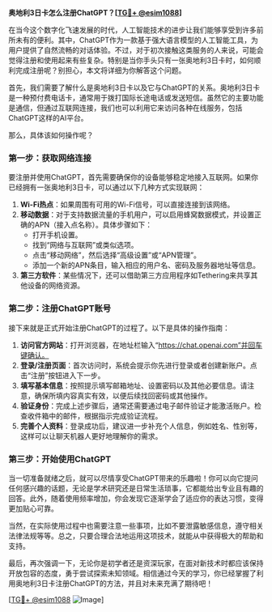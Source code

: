**奥地利3日卡怎么注册ChatGPT？[[TG💪+ @esim1088](https://t.me/s/esim1088)]**

在当今这个数字化飞速发展的时代，人工智能技术的进步让我们能够享受到许多前所未有的便利。其中，ChatGPT作为一款基于强大语言模型的人工智能工具，为用户提供了自然流畅的对话体验。不过，对于初次接触这类服务的人来说，可能会觉得注册和使用起来有些复杂。特别是当你手头只有一张奥地利3日卡时，如何顺利完成注册呢？别担心，本文将详细为你解答这个问题。

首先，我们需要了解什么是奥地利3日卡以及它与ChatGPT的关系。奥地利3日卡是一种预付费电话卡，通常用于拨打国际长途电话或发送短信。虽然它的主要功能是通信，但通过互联网连接，我们也可以利用它来访问各种在线服务，包括ChatGPT这样的AI平台。

那么，具体该如何操作呢？

### 第一步：获取网络连接

要注册并使用ChatGPT，首先需要确保你的设备能够稳定地接入互联网。如果你已经拥有一张奥地利3日卡，可以通过以下几种方式实现联网：

1. **Wi-Fi热点**：如果周围有可用的Wi-Fi信号，可以直接连接到该网络。
2. **移动数据**：对于支持数据流量的手机用户，可以启用蜂窝数据模式，并设置正确的APN（接入点名称）。具体步骤如下：
   - 打开手机设置。
   - 找到“网络与互联网”或类似选项。
   - 点击“移动网络”，然后选择“高级设置”或“APN管理”。
   - 添加一个新的APN条目，输入相应的用户名、密码及服务器地址等信息。
3. **第三方软件**：某些情况下，还可以借助第三方应用程序如Tethering来共享其他设备的网络资源。

### 第二步：注册ChatGPT账号

接下来就是正式开始注册ChatGPT的过程了。以下是具体的操作指南：

1. **访问官方网站**：打开浏览器，在地址栏输入“https://chat.openai.com”并回车键确认。
2. **登录/注册页面**：首次访问时，系统会提示你先进行登录或者创建新账户。点击“注册”按钮进入下一步。
3. **填写基本信息**：按照提示填写邮箱地址、设置密码以及其他必要信息。请注意，确保所填内容真实有效，以便后续找回密码或其他操作。
4. **验证身份**：完成上述步骤后，通常还需要通过电子邮件验证才能激活账户。检查收件箱中的邮件，根据指示完成验证流程。
5. **完善个人资料**：登录成功后，建议进一步补充个人信息，例如姓名、性别等，这样可以让聊天机器人更好地理解你的需求。

### 第三步：开始使用ChatGPT

当一切准备就绪之后，就可以尽情享受ChatGPT带来的乐趣啦！你可以向它提问任何感兴趣的话题，无论是学术研究还是日常生活琐事，它都能给出专业且有趣的回答。此外，随着使用频率增加，你会发现它逐渐学会了适应你的表达习惯，变得更加贴心可靠。

当然，在实际使用过程中也需要注意一些事项，比如不要泄露敏感信息，遵守相关法律法规等等。总之，只要合理合法地运用这项技术，就能从中获得极大的帮助和支持。

最后，再次强调一下，无论你是初学者还是资深玩家，在面对新技术时都应该保持开放包容的态度，勇于尝试探索未知领域。相信通过今天的学习，你已经掌握了利用奥地利3日卡注册ChatGPT的方法，并且对未来充满了期待吧！

[[TG💪+ @esim1088](https://t.me/s/esim1088) ![Image](https://i.postimg.cc/4NQfJmqS/Snipaste-2025-05-13-00-14-12.png)]